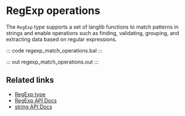 # RegExp operations

The `RegExp` type supports a set of langlib functions to match patterns in strings and enable operations such as finding, validating, grouping, and extracting data based on regular expressions.

::: code regexp_match_operations.bal :::

::: out regexp_match_operations.out :::

## Related links
- [RegExp type](/learn/by-example/regexp-type)
- [RegExp API Docs](https://lib.ballerina.io/ballerina/lang.regexp)
- [string API Docs](https://lib.ballerina.io/ballerina/lang.string)
